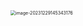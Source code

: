 <img src="/Users/ruichengm/knowledge_repository/fivePenLearning/3.字根/5.折区/a.assets//image-20231229145343176.png" alt="image-20231229145343176" style="zoom:50%;" />